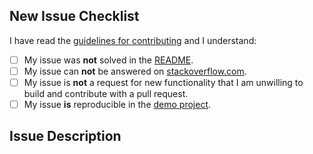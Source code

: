 <!--- Provide a general summary of your changes in the Title above -->
<!--- IF YOU DELETE OR IGNORE THIS TEMPLATE WHEN OPENING A NEW ISSUE, YOUR ISSUE WILL BE IGNORED -->
## New Issue Checklist
<!--- Please complete all of the checks below before submitting a new issue (complete a check by marking it [x] with no spaces) -->
I have read the [guidelines for contributing](https://github.com/jonkykong/SideMenu/blob/master/.github/CONTRIBUTING.md) and I understand:
- [ ] My issue was **not** solved in the [README](https://github.com/jonkykong/SideMenu/blob/master/README.md).
- [ ] My issue can **not** be answered on [stackoverflow.com](stackoverflow.com).
- [ ] My issue is **not** a request for new functionality that I am unwilling to build and contribute with a pull request.
- [ ] My issue **is** reproducible in the [demo project](https://github.com/jonkykong/SideMenu/tree/master/Example).

## Issue Description
<!--- After completing all of the checks above, describe the issue here -->
